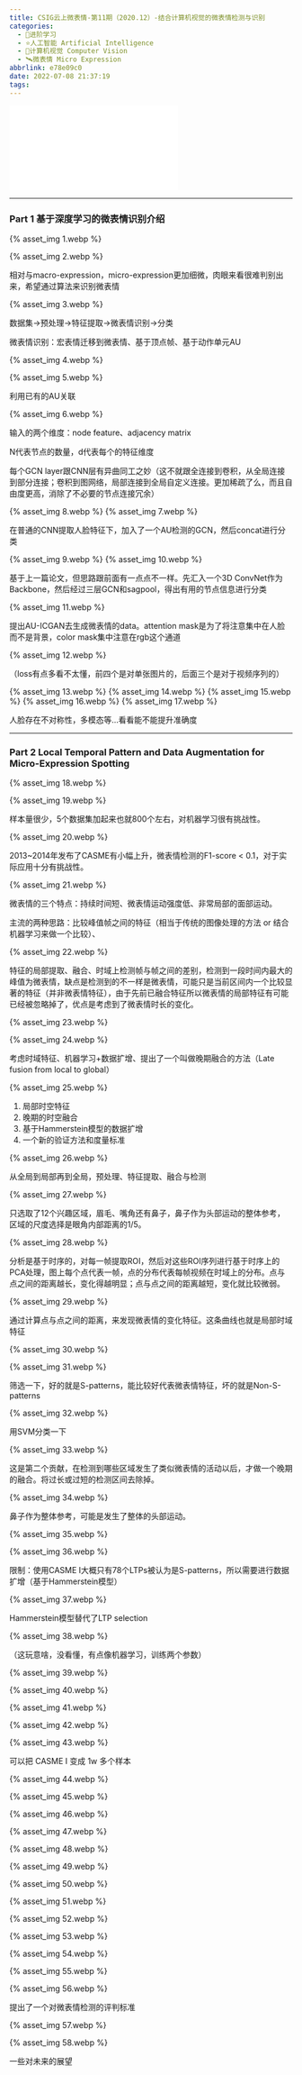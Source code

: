 ```yaml
---
title: CSIG云上微表情-第11期（2020.12）-结合计算机视觉的微表情检测与识别
categories:
  - 🌙进阶学习
  - ⭐人工智能 Artificial Intelligence
  - 💫计算机视觉 Computer Vision
  - 🛰️微表情 Micro Expression
abbrlink: e78e09c0
date: 2022-07-08 21:37:19
tags:
---
```


<iframe src="//player.bilibili.com/player.html?aid=415822781&bvid=BV18V411b7VS&cid=272458571&page=1" scrolling="no" border="0" frameborder="no" framespacing="0" allowfullscreen="true"> </iframe>

<!--more-->

***

### Part 1 基于深度学习的微表情识别介绍

{% asset_img 1.webp %}

{% asset_img 2.webp %}

相对与macro-expression，micro-expression更加细微，肉眼来看很难判别出来，希望通过算法来识别微表情

{% asset_img 3.webp %}

数据集->预处理->特征提取->微表情识别->分类

微表情识别：宏表情迁移到微表情、基于顶点帧、基于动作单元AU

{% asset_img 4.webp %}

{% asset_img 5.webp %}

利用已有的AU关联

{% asset_img 6.webp %}

输入的两个维度：node feature、adjacency matrix

N代表节点的数量，d代表每个的特征维度

每个GCN layer跟CNN层有异曲同工之妙（这不就跟全连接到卷积，从全局连接到部分连接；卷积到图网络，局部连接到全局自定义连接。更加稀疏了么，而且自由度更高，消除了不必要的节点连接冗余）

{% asset_img 8.webp %}
{% asset_img 7.webp %}

在普通的CNN提取人脸特征下，加入了一个AU检测的GCN，然后concat进行分类

{% asset_img 9.webp %}
{% asset_img 10.webp %}

基于上一篇论文，但思路跟前面有一点点不一样。先汇入一个3D ConvNet作为Backbone，然后经过三层GCN和sagpool，得出有用的节点信息进行分类

{% asset_img 11.webp %}

提出AU-ICGAN去生成微表情的data。attention mask是为了将注意集中在人脸而不是背景，color mask集中注意在rgb这个通道

{% asset_img 12.webp %}

（loss有点多看不太懂，前四个是对单张图片的，后面三个是对于视频序列的）

{% asset_img 13.webp %}
{% asset_img 14.webp %}
{% asset_img 15.webp %}
{% asset_img 16.webp %}
{% asset_img 17.webp %}

人脸存在不对称性，多模态等...看看能不能提升准确度

***

### Part 2 Local Temporal Pattern and Data Augmentation for Micro-Expression Spotting

{% asset_img 18.webp %}

{% asset_img 19.webp %}

样本量很少，5个数据集加起来也就800个左右，对机器学习很有挑战性。

{% asset_img 20.webp %}

2013~2014年发布了CASME有小幅上升，微表情检测的F1-score < 0.1，对于实际应用十分有挑战性。

{% asset_img 21.webp %}

微表情的三个特点：持续时间短、微表情运动强度低、非常局部的面部运动。

主流的两种思路：比较峰值帧之间的特征（相当于传统的图像处理的方法 or 结合机器学习来做一个比较）、

{% asset_img 22.webp %}

特征的局部提取、融合、时域上检测帧与帧之间的差别，检测到一段时间内最大的峰值为微表情，缺点是检测到的不一样是微表情，可能只是当前区间内一个比较显著的特征（并非微表情特征），由于先前已融合特征所以微表情的局部特征有可能已经被忽略掉了，优点是考虑到了微表情时长的变化。

{% asset_img 23.webp %}

{% asset_img 24.webp %}

考虑时域特征、机器学习+数据扩增、提出了一个叫做晚期融合的方法（Late fusion from local to global）

{% asset_img 25.webp %}

1. 局部时空特征
2. 晚期的时空融合
3. 基于Hammerstein模型的数据扩增
4. 一个新的验证方法和度量标准

{% asset_img 26.webp %}

从全局到局部再到全局，预处理、特征提取、融合与检测

{% asset_img 27.webp %}

只选取了12个兴趣区域，眉毛、嘴角还有鼻子，鼻子作为头部运动的整体参考，区域的尺度选择是眼角内部距离的1/5。

{% asset_img 28.webp %}

分析是基于时序的，对每一帧提取ROI，然后对这些ROI序列进行基于时序上的PCA处理，图上每个点代表一帧，点的分布代表每帧视频在时域上的分布。点与点之间的距离越长，变化得越明显；点与点之间的距离越短，变化就比较微弱。

{% asset_img 29.webp %}

通过计算点与点之间的距离，来发现微表情的变化特征。这条曲线也就是局部时域特征

{% asset_img 30.webp %}

{% asset_img 31.webp %}

筛选一下，好的就是S-patterns，能比较好代表微表情特征，坏的就是Non-S-patterns

{% asset_img 32.webp %}

用SVM分类一下

{% asset_img 33.webp %}

这是第二个贡献，在检测到哪些区域发生了类似微表情的活动以后，才做一个晚期的融合。将过长或过短的检测区间去除掉。

{% asset_img 34.webp %}

鼻子作为整体参考，可能是发生了整体的头部运动。

{% asset_img 35.webp %}

{% asset_img 36.webp %}

限制：使用CASME I大概只有78个LTPs被认为是S-patterns，所以需要进行数据扩增（基于Hammerstein模型）

{% asset_img 37.webp %}

Hammerstein模型替代了LTP selection

{% asset_img 38.webp %}

（这玩意啥，没看懂，有点像机器学习，训练两个参数）

{% asset_img 39.webp %}

{% asset_img 40.webp %}

{% asset_img 41.webp %}

{% asset_img 42.webp %}

{% asset_img 43.webp %}

可以把 CASME I 变成 1w 多个样本

{% asset_img 44.webp %}

{% asset_img 45.webp %}

{% asset_img 46.webp %}

{% asset_img 47.webp %}

{% asset_img 48.webp %}

{% asset_img 49.webp %}

{% asset_img 50.webp %}

{% asset_img 51.webp %}

{% asset_img 52.webp %}

{% asset_img 53.webp %}

{% asset_img 54.webp %}

{% asset_img 55.webp %}

{% asset_img 56.webp %}

提出了一个对微表情检测的评判标准

{% asset_img 57.webp %}

{% asset_img 58.webp %}

一些对未来的展望
